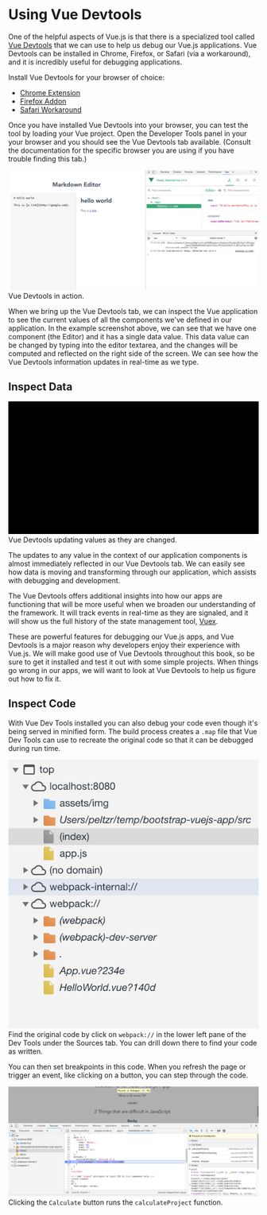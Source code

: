 # Using Vue Devtools

One of the helpful aspects of Vue.js is that there is a specialized tool called [Vue Devtools](https://github.com/vuejs/vue-devtools#vue-devtools) that we can use to help us debug our Vue.js applications. Vue Devtools can be installed in Chrome, Firefox, or Safari (via a workaround), and it is incredibly useful for debugging applications.

Install Vue Devtools for your browser of choice:

* [Chrome Extension](https://chrome.google.com/webstore/detail/vuejs-devtools/nhdogjmejiglipccpnnnanhbledajbpd)
* [Firefox Addon](https://addons.mozilla.org/en-US/firefox/addon/vue-js-devtools/)
* [Safari Workaround](https://github.com/vuejs/vue-devtools/blob/master/docs/workaround-for-safari.md)

Once you have installed Vue Devtools into your browser, you can test the tool by loading your Vue project. Open the Developer Tools panel in your your browser and you should see the Vue Devtools tab available. (Consult the documentation for the specific browser you are using if you have trouble finding this tab.)


![Vue Devtools In Action](/img/vue-devtools1.png)
<br>Vue Devtools in action.

When we bring up the Vue Devtools tab, we can inspect the Vue application to see the current values of all the components we've defined in our application. In the example screenshot above, we can see that we have one component (the Editor) and it has a single data value. This data value can be changed by typing into the editor textarea, and the changes will be computed and reflected on the right side of the screen. We can see how the Vue Devtools information updates in real-time as we type.

## Inspect Data
![Vue Devtools updates values as they are changed](/img/vue-devtools-anim-values.gif)
<br> Vue Devtools updating values as they are changed.

The updates to any value in the context of our application components is almost immediately reflected in our Vue Devtools tab. We can easily see how data is moving and transforming through our application, which assists with debugging and development.

The Vue Devtools offers additional insights into how our apps are functioning that will be more useful when we broaden our understanding of the framework. It will track events in real-time as they are signaled, and it will show us the full history of the state management tool, [Vuex](https://vuex.vuejs.org/en/). 

These are powerful features for debugging our Vue.js apps, and Vue Devtools is a major reason why developers enjoy their experience with Vue.js. We will make good use of Vue Devtools throughout this book, so be sure to get it installed and test it out with some simple projects. When things go wrong in our apps, we will want to look at Vue Devtools to help us figure out how to fix it.

## Inspect Code

With Vue Dev Tools installed you can also debug your code even though it's being served in minified form.  The build process creates a `.map` file that Vue Dev Tools can use to recreate the original code so that it can be debugged during run time.

![Find the original code](/assets/vuedevtools-find-vue-js.png)
<br>
Find the original code by click on `webpack://` in the lower left pane of the Dev Tools under the Sources tab. You can drill down there to find your code as written.

You can then set breakpoints in this code.  When you refresh the page or trigger an event, like clicking on a button, you can step through the code.

![Set breakpoints on original code](/assets/vuedevtools-debug-vue-js.png)
<br>
Clicking the `Calculate` button runs the `calculateProject` function.







